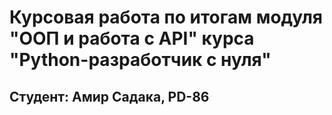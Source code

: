 # Курсовая работа по итогам модуля "ООП и работа с API" курса "Python-разработчик с нуля"
## Студент: Амир Садака, PD-86


